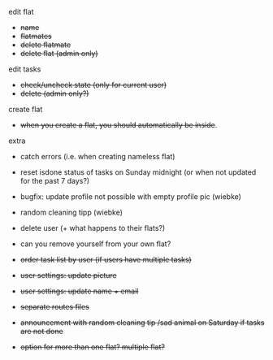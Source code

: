 edit flat
- ~~name~~
- ~~flatmates~~
- ~~delete flatmate~~
- ~~delete flat (admin only)~~

edit tasks
- ~~check/uncheck state (only for current user)~~
- ~~delete (admin only?)~~

create flat
- ~~when you create a flat, you should automatically be inside~~.

extra
- catch errors (i.e. when creating nameless flat)
- reset isdone status of tasks on Sunday midnight (or when not updated for the past 7 days?)

- bugfix: update profile not possible with empty profile pic (wiebke)
- random cleaning tipp (wiebke)

- delete user (+ what happens to their flats?)
- can you remove yourself from your own flat?
- ~~order task list by user (if users have multiple tasks)~~
- ~~user settings: update picture~~
- ~~user settings: update name + email~~
- ~~separate routes files~~
- ~~announcement with random cleaning tip /sad animal on Saturday if tasks are not done~~
- ~~option for more than one flat? multiple flat?~~

